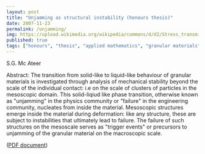 ```yaml
---
layout: post
title: "Unjamming as structural instability (honours thesis)"
date: 2007-11-23
permalink: /unjamming/
img: https://upload.wikimedia.org/wikipedia/commons/d/d2/Stress_transmision.svg
published: true
tags: ["honours", "thesis", "applied mathematics", "granular materials", "publication", ]
---
```


S.G. Mc Ateer

Abstract: The transition from solid-like to liquid-like behaviour of granular materials is investigated through analysis of mechanical stability beyond the scale of the individual contact: i.e on the scale of clusters of particles in the mesoscopic domain. This solid-liqiud like phase transition, otherwise known as "unjamming" in the physics community or "failure" in the engineering community, nucleates from inside the material. Mesoscopic structures emerge inside the material during deformation: like any structure, these are subject to instabilities that ultimately lead to failure. The failure of such structures on the mesoscale serves as "trigger events" or precursors to unjamming of the granular material on the macroscopic scale.

([PDF document](http://www.ms.unimelb.edu.au/publications/thesis-McAteer-Hons07.pdf))
